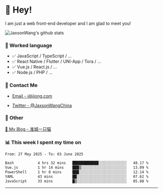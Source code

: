 # 👋 Hey!

I am just a web front-end developer and I am glad to meet you!

![JaxsonWang's github stats](https://github-readme-stats.vercel.app/api?username=JaxsonWang&&show_icons=true&&title_color=1abc9c&&icon_color=1abc9c)


### 📝 Worked language

- ✅ JavaScript / TypeScript / ...
- ✅ React Native / Flutter / UNI-App / Tora / ...
- ✅ Vue.js / React.js / ...
- ✅ Node.js / PHP / ...

### 📮 Contact Me

- [Email - i@iiong.com](mailto:i@iiong.com)

- [Twitter - @JaxsonWangChina](https://twitter.com/JaxsonWangChina)

### 🤪 Other

[📌 My Blog - 淮城一只猫](https://iiong.com)

### 📊 This week I spent my time on

<!--START_SECTION:waka-->

```txt
From: 27 May 2025 - To: 03 June 2025

Bash           4 hrs 32 mins   ████████████░░░░░░░░░░░░░   48.17 %
Vue.js         1 hr 14 mins    ███▒░░░░░░░░░░░░░░░░░░░░░   13.09 %
PowerShell     1 hr 8 mins     ███░░░░░░░░░░░░░░░░░░░░░░   12.14 %
YAML           43 mins         ██░░░░░░░░░░░░░░░░░░░░░░░   07.62 %
JavaScript     33 mins         █▒░░░░░░░░░░░░░░░░░░░░░░░   05.88 %
```

<!--END_SECTION:waka-->

---
